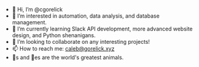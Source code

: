 - 👋 Hi, I’m @cgorelick
- 👀 I’m interested in automation, data analysis, and database management.
- 🌱 I’m currently learning Slack API development, more advanced website design, and Python shenanigans.
- 💞️ I’m looking to collaborate on any interesting projects!
- 📫 How to reach me: caleb@gorelick.xyz
- 🐻s and 🦊es are the world's greatest animals.

<!---
cgorelick/cgorelick is a ✨ special ✨ repository because its `README.md` (this file) appears on your GitHub profile.
You can click the Preview link to take a look at your changes.
--->
